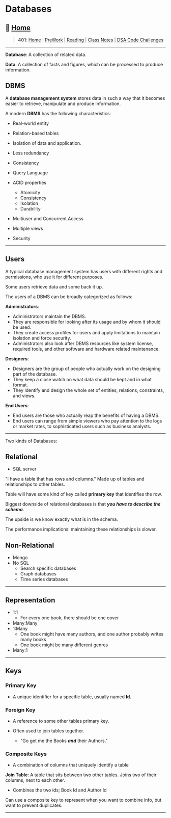 # Databases

## 🏡 [**Home**](https://mistidinzy.github.io/ReadingNotes/)

> **401**: [Home](/c401home.md)
|
[PreWork](/401/PreworkRM.md)
|
[Reading](/401/ReadingRM.md)
|
[Class Notes](/401/ClassRM.md)
|
[DSA Code Challenges](https://mistidinzy.github.io/data-structures-and-algorithms/)
>

_____

**Database**: A collection of related data.

**Data**: A collection of facts and figures, which can be processed to produce information.

## DBMS

A **database management system** stores data in such a way that it becomes easier to retrieve, manipulate and produce information.

A modern **DBMS** has the following characteristics:

* Real-world entity

* Relation-based tables

* Isolation of data and application.

* Less redundancy

* Consistency

* Query Language

* ACID properties
  * Atomicity
  * Consistency
  * Isolation
  * Durability

* Multiuser and Concurrent Access

* Multiple views

* Security

_____

## Users

A typical database management system has users with different rights and permissions, who use it for different purposes.

Some users retrieve data and some back it up.

The users of a DBMS can be broadly categorized as follows:

**Administrators**:

* Administrators maintain the DBMS.
* They are responsible for looking after its usage and by whom it should be used.
* They create access profiles for users and apply limitations to maintain isolation and force security.
* Administrators also look after DBMS resources like system license, required tools, and other software and hardware related maintenance.

**Designers**:

* Designers are the group of people who actually work on the designing part of the database.
* They keep a close watch on what data should be kept and in what format.
* They identify and design the whole set of entities, relations, constraints, and views.

**End Users**:

* End users are those who actually reap the benefits of having a DBMS.
* End users can range from simple viewers who pay attention to the logs or market rates, to sophisticated users such as business analysts.

_____

Two kinds of Databases:

## **Relational**

* SQL server

"I have a table that has rows and columns."
Made up of tables and relationships to other tables.

Table will have some kind of key called **primary key** that identifies the row.

Biggest downside of relational databases is that ***you have to describe the schema***.

The upside is we know exactly what is in the schema.

The performance implications: maintaining these relationships is slower.

## **Non-Relational**

* Mongo
* No SQL
  * Search specific databases
  * Graph databases
  * Time series databases

_____

## Representation

* 1:1
  * For every one book, there should be one cover
* Many:Many
* 1:Many
  * One book might have many authors, and one author probably writes many books
  * One book might be many different genres
* Many:1

_____

## Keys

### Primary Key

* A unique identifier for a specific table, usually named **Id.**

### Foreign Key

* A reference to some other tables primary key.

* Often used to join tables together.
  * "Go get me the Books ***and*** their Authors."

### Composite Keys

* A combination of columns that uniquely identify a table

**Join Table**: A table that sits between two other tables. Joins two of their columns, next to each other.

* Combines the two ids; Book Id and Author Id

Can use a composite key to represent when you want to combine info, but want to prevent duplicates.

_____
